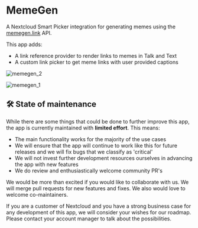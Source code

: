 <!--
SPDX-FileCopyrightText: Sami Finnilä <sami.finnila@nextcloud.com>
SPDX-License-Identifier: CC0-1.0
-->

# MemeGen

A Nextcloud Smart Picker integration for generating memes using the [memegen.link](https://memegen.link) API.

This app adds:

- A link reference provider to render links to memes in Talk and Text
- A custom link picker to get meme links with user provided captions


![memegen_2](https://github.com/MB-Finski/memegen/assets/64466176/353e1a73-f16b-4c3d-a8c6-b5244728d45c)

![memegen_1](https://github.com/MB-Finski/memegen/assets/64466176/eb4e8244-d5f6-4408-9d85-6a0440c5b3b3)


## 🛠️ State of maintenance

While there are some things that could be done to further improve this app, the app is currently maintained with **limited effort**. This means:

* The main functionality works for the majority of the use cases
* We will ensure that the app will continue to work like this for future releases and we will fix bugs that we classify as 'critical'
* We will not invest further development resources ourselves in advancing the app with new features
* We do review and enthusiastically welcome community PR's

We would be more than excited if you would like to collaborate with us. We will merge pull requests for new features and fixes. We also would love to welcome co-maintainers.

If you are a customer of Nextcloud and you have a strong business case for any development of this app, we will consider your wishes for our roadmap. Please contact your account manager to talk about the possibilities.

